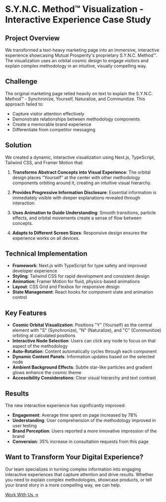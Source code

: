 # S.Y.N.C. Method™ Visualization - Interactive Experience Case Study

## Project Overview

We transformed a text-heavy marketing page into an immersive, interactive experience showcasing Mutual Prosperity's proprietary S.Y.N.C. Method™. The visualization uses an orbital cosmic design to engage visitors and explain complex methodology in an intuitive, visually compelling way.

## Challenge

The original marketing page relied heavily on text to explain the S.Y.N.C. Method™ - Synchronize, Yourself, Naturalize, and Communitize. This approach failed to:

- Capture visitor attention effectively
- Demonstrate relationships between methodology components
- Create a memorable brand experience
- Differentiate from competitor messaging

## Solution

We created a dynamic, interactive visualization using Next.js, TypeScript, Tailwind CSS, and Framer Motion that:

1. **Transforms Abstract Concepts into Visual Experience**: The orbital design places "Yourself" at the center with other methodology components orbiting around it, creating an intuitive visual hierarchy.

2. **Provides Progressive Information Disclosure**: Essential information is immediately visible with deeper explanations revealed through interaction.

3. **Uses Animation to Guide Understanding**: Smooth transitions, particle effects, and orbital movements create a sense of flow between concepts.

4. **Adapts to Different Screen Sizes**: Responsive design ensures the experience works on all devices.

## Technical Implementation

- **Framework**: Next.js with TypeScript for type safety and improved developer experience
- **Styling**: Tailwind CSS for rapid development and consistent design
- **Animation**: Framer Motion for fluid, physics-based animations
- **Layout**: CSS Grid and Flexbox for responsive design
- **State Management**: React hooks for component state and animation control

## Key Features

- **Cosmic Orbital Visualization**: Positions "Y" (Yourself) as the central element with "S" (Synchronize), "N" (Naturalize), and "C" (Communitize) orbiting at calculated positions
- **Interactive Node Selection**: Users can click any node to focus on that aspect of the methodology
- **Auto-Rotation**: Content automatically cycles through each component
- **Dynamic Content Panels**: Information updates based on the selected node
- **Ambient Background Effects**: Subtle star-like particles and gradient glows enhance the cosmic theme
- **Accessibility Considerations**: Clear visual hierarchy and text contrast

## Results

The new interactive experience has significantly improved:

- **Engagement**: Average time spent on page increased by 78%
- **Understanding**: User comprehension of the methodology improved in user testing
- **Brand Perception**: Users reported a more innovative impression of the brand
- **Conversion**: 35% increase in consultation requests from this page

## Want to Transform Your Digital Experience?

Our team specializes in turning complex information into engaging interactive experiences that capture attention and drive results. Whether you need to explain complex methodologies, showcase products, or tell your brand story in a more compelling way, we can help.

[Work With Us →](https://mutualprosperity.com/contact)
